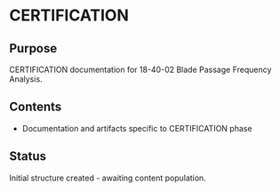 # CERTIFICATION

## Purpose
CERTIFICATION documentation for 18-40-02 Blade Passage Frequency Analysis.

## Contents
- Documentation and artifacts specific to CERTIFICATION phase

## Status
Initial structure created - awaiting content population.
